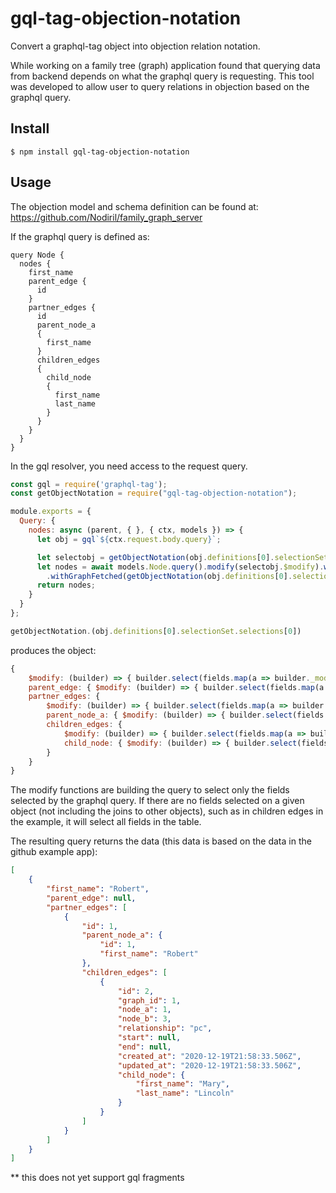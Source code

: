 # gql-tag-objection-notation

Convert a graphql-tag object into objection relation notation.

While working on a family tree (graph) application found that querying data from backend depends on what the graphql query is requesting. This tool was developed to allow user to query relations in objection based on the graphql query.

## Install

```
$ npm install gql-tag-objection-notation
```

## Usage

The objection model and schema definition can be found at: https://github.com/Nodiril/family_graph_server

If the graphql query is defined as:
```gql
query Node {
  nodes {
    first_name
    parent_edge {
      id
    }
    partner_edges {
      id
      parent_node_a
      {
        first_name
      }
      children_edges
      {
        child_node
        {
          first_name
          last_name
        }
      }
    }
  }
}
```

In the gql resolver, you need access to the request query. 
```js
const gql = require('graphql-tag');
const getObjectNotation = require("gql-tag-objection-notation");

module.exports = {
  Query: {
    nodes: async (parent, { }, { ctx, models }) => {
      let obj = gql`${ctx.request.body.query}`;

      let selectobj = getObjectNotation(obj.definitions[0].selectionSet.selections[0])
      let nodes = await models.Node.query().modify(selectobj.$modify).where('id', 1)
        .withGraphFetched(getObjectNotation(obj.definitions[0].selectionSet.selections[0]))
      return nodes;
    }
  }
};
```

```js
getObjectNotation.(obj.definitions[0].selectionSet.selections[0])
```
produces the object:
```js
{
    $modify: (builder) => { builder.select(fields.map(a => builder._modelClass.tableName.concat('.', a))) },
    parent_edge: { $modify: (builder) => { builder.select(fields.map(a => builder._modelClass.tableName.concat('.', a))) } },
    partner_edges: {
        $modify: (builder) => { builder.select(fields.map(a => builder._modelClass.tableName.concat('.', a))) }
        parent_node_a: { $modify: (builder) => { builder.select(fields.map(a => builder._modelClass.tableName.concat('.', a))) } },
        children_edges: {
            $modify: (builder) => { builder.select(fields.map(a => builder._modelClass.tableName.concat('.', a))) }
            child_node: { $modify: (builder) => { builder.select(fields.map(a => builder._modelClass.tableName.concat('.', a))) } }
        }
    }
}
```

The modify functions are building the query to select only the fields selected by the graphql query. If there are no fields selected on a given object (not including the joins to other objects), such as in children edges in the example, it will select all fields in the table.

The resulting query returns the data (this data is based on the data in the github example app):

```json
[
    {
        "first_name": "Robert",
        "parent_edge": null,
        "partner_edges": [
            {
                "id": 1,
                "parent_node_a": {
                    "id": 1,
                    "first_name": "Robert"
                },
                "children_edges": [
                    {
                        "id": 2,
                        "graph_id": 1,
                        "node_a": 1,
                        "node_b": 3,
                        "relationship": "pc",
                        "start": null,
                        "end": null,
                        "created_at": "2020-12-19T21:58:33.506Z",
                        "updated_at": "2020-12-19T21:58:33.506Z",
                        "child_node": {
                            "first_name": "Mary",
                            "last_name": "Lincoln"
                        }
                    }
                ]
            }
        ]
    }
]
```

** this does not yet support gql fragments